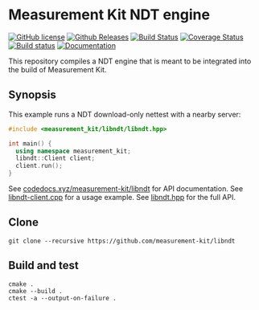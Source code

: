 # Measurement Kit NDT engine

[![GitHub license](https://img.shields.io/github/license/measurement-kit/libndt.svg)](https://raw.githubusercontent.com/measurement-kit/libndt/master/LICENSE) [![Github Releases](https://img.shields.io/github/release/measurement-kit/libndt.svg)](https://github.com/measurement-kit/libndt/releases) [![Build Status](https://img.shields.io/travis/measurement-kit/libndt/master.svg)](https://travis-ci.org/measurement-kit/libndt) [![Coverage Status](https://img.shields.io/coveralls/measurement-kit/libndt/master.svg)](https://coveralls.io/github/measurement-kit/libndt?branch=master) [![Build status](https://img.shields.io/appveyor/ci/bassosimone/libndt/master.svg)](https://ci.appveyor.com/project/bassosimone/libndt/branch/master) [![Documentation](https://codedocs.xyz/measurement-kit/libndt.svg)](https://codedocs.xyz/measurement-kit/libndt/)

This repository compiles a NDT engine that is meant to be integrated into
the build of Measurement Kit.

## Synopsis

This example runs a NDT download-only nettest with a nearby server:

```C++
#include <measurement_kit/libndt/libndt.hpp>

int main() {
  using namespace measurement_kit;
  libndt::Client client;
  client.run();
}
```

See [codedocs.xyz/measurement-kit/libndt](
https://codedocs.xyz/measurement-kit/libndt/) for API documentation. See
[libndt-client.cpp](libndt-client.cpp) for a usage example. See
[libndt.hpp](libndt.hpp) for the full API.

## Clone

```
git clone --recursive https://github.com/measurement-kit/libndt
```

## Build and test

```
cmake .
cmake --build .
ctest -a --output-on-failure .
```
